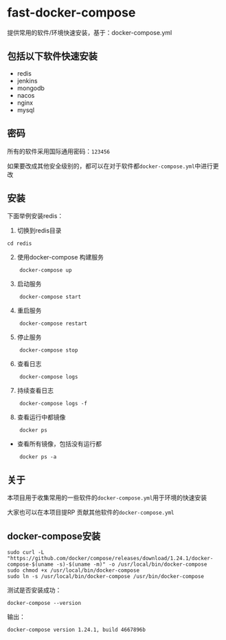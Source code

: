 # fast-docker-compose

提供常用的软件/环境快速安装，基于：docker-compose.yml

## 包括以下软件快速安装

+ redis
+ jenkins
+ mongodb
+ nacos
+ nginx
+ mysql

## 密码

所有的软件采用国际通用密码：`123456`

如果要改成其他安全级别的，都可以在对于软件都`docker-compose.yml`中进行更改


## 安装

下面举例安装redis：

1. 切换到redis目录

```shell
cd redis
```

2. 使用docker-compose 构建服务

```shell
    docker-compose up
```

3. 启动服务

```shell
    docker-compose start
```

4. 重启服务

```shell
    docker-compose restart
```

5. 停止服务

```shell
    docker-compose stop
```

6. 查看日志

```shell
    docker-compose logs
```

7. 持续查看日志

```shell
    docker-compose logs -f
```

8. 查看运行中都镜像

```shell
    docker ps
```

+ 查看所有镜像，包括没有运行都
```shell
    docker ps -a
```


## 关于

本项目用于收集常用的一些软件的`docker-compose.yml`用于环境的快速安装

大家也可以在本项目提RP 贡献其他软件的`docker-compose.yml`



## docker-compose安装

```shell
sudo curl -L "https://github.com/docker/compose/releases/download/1.24.1/docker-compose-$(uname -s)-$(uname -m)" -o /usr/local/bin/docker-compose
sudo chmod +x /usr/local/bin/docker-compose
sudo ln -s /usr/local/bin/docker-compose /usr/bin/docker-compose
```

测试是否安装成功：

```shell
docker-compose --version
```

输出：

```shell
docker-compose version 1.24.1, build 4667896b
```